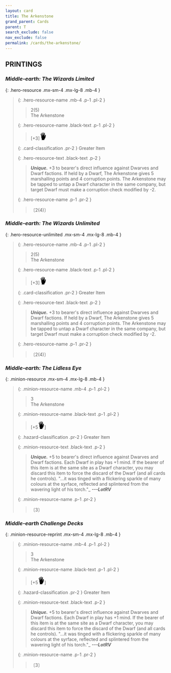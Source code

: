 ```yaml
---
layout: card
title: The Arkenstone
grand_parent: Cards
parent: T
search_exclude: false
nav_exclude: false
permalink: /cards/the-arkenstone/
---
```


## PRINTINGS


### _Middle-earth: The Wizards Limited_

{: .hero-resource .mx-sm-4 .mx-lg-8 .mb-4 }
> {: .hero-resource-name .mb-4 .p-1 .pl-2 }
> > <div class="card-mp">2(5)</div>
> > <div class="card-name">The Arkenstone</div>
>
> {: .hero-resource-name .black-text .p-1 .pl-2 }
> > [+3]![](/assets/images/di.svg)
>
> {: .card-classification .pr-2 }
> Greater Item
>
> {: .hero-resource-text .black-text .p-2 }
> > _**Unique.**_ +3 to bearer's direct influence against Dwarves and Dwarf factions. If held by a Dwarf, The Arkenstone gives 5 marshalling points and 4 corruption points. The Arkenstone may be tapped to untap a Dwarf character in the same company, but target Dwarf must make a corruption check modified by -2. 
> 
> {: .hero-resource-name .p-1 .pr-2 }
> > <div class="card-shield"></div>
> > <div class="card-corruption">〔2(4)〕</div>

### _Middle-earth: The Wizards Unlimited_

{: .hero-resource-unlimited .mx-sm-4 .mx-lg-8 .mb-4 }
> {: .hero-resource-name .mb-4 .p-1 .pl-2 }
> > <div class="card-mp">2(5)</div>
> > <div class="card-name">The Arkenstone</div>
>
> {: .hero-resource-name .black-text .p-1 .pl-2 }
> > [+3]![](/assets/images/di.svg)
>
> {: .card-classification .pr-2 }
> Greater Item
>
> {: .hero-resource-text .black-text .p-2 }
> > _**Unique.**_ +3 to bearer's direct influence against Dwarves and Dwarf factions. If held by a Dwarf, The Arkenstone gives 5 marshalling points and 4 corruption points. The Arkenstone may be tapped to untap a Dwarf character in the same company, but target Dwarf must make a corruption check modified by -2. 
> 
> {: .hero-resource-name .p-1 .pr-2 }
> > <div class="card-shield"></div>
> > <div class="card-corruption">〔2(4)〕</div>

### _Middle-earth: The Lidless Eye_

{: .minion-resource .mx-sm-4 .mx-lg-8 .mb-4 }
> {: .minion-resource-name .mb-4 .p-1 .pl-2 }
> > <div class="hazard-mp">3</div>
> > <div class="card-name">The Arkenstone</div>
>
> {: .minion-resource-name .black-text .p-1 .pl-2 }
> > [+5![](/assets/images/di.svg)]
>
> {: .hazard-classification .pr-2 }
> Greater Item
>
> {: .minion-resource-text .black-text .p-2 }
> > _**Unique.**_ +5 to bearer's direct influence against Dwarves and Dwarf factions. Each Dwarf in play has +1 mind. If the bearer of this item is at the same site as a Dwarf character, you may discard this item to force the discard of the Dwarf (and all cards he controls).   "...it was tinged with a flickering sparkle of many colours at the syrface, reflected and splintered from the wavering light of his torch."_ ***---LotRV*** 
> 
> {: .minion-resource-name .p-1 .pr-2 }
> > <div class="card-shield"></div>
> > <div class="card-corruption-white">〔3〕</div>

### _Middle-earth Challenge Decks_

{: .minion-resource-reprint .mx-sm-4 .mx-lg-8 .mb-4 }
> {: .minion-resource-name .mb-4 .p-1 .pl-2 }
> > <div class="hazard-mp">3</div>
> > <div class="card-name">The Arkenstone</div>
>
> {: .minion-resource-name .black-text .p-1 .pl-2 }
> > [+5![](/assets/images/di.svg)]
>
> {: .hazard-classification .pr-2 }
> Greater Item
>
> {: .minion-resource-text .black-text .p-2 }
> > _**Unique.**_ +5 to bearer's direct influence against Dwarves and Dwarf factions. Each Dwarf in play has +1 mind. If the bearer of this item is at the same site as a Dwarf character, you may discard this item to force the discard of the Dwarf (and all cards he controls).   "...it was tinged with a flickering sparkle of many colours at the syrface, reflected and splintered from the wavering light of his torch."_ ***---LotRV*** 
> 
> {: .minion-resource-name .p-1 .pr-2 }
> > <div class="card-shield"></div>
> > <div class="card-corruption-white">〔3〕</div>
